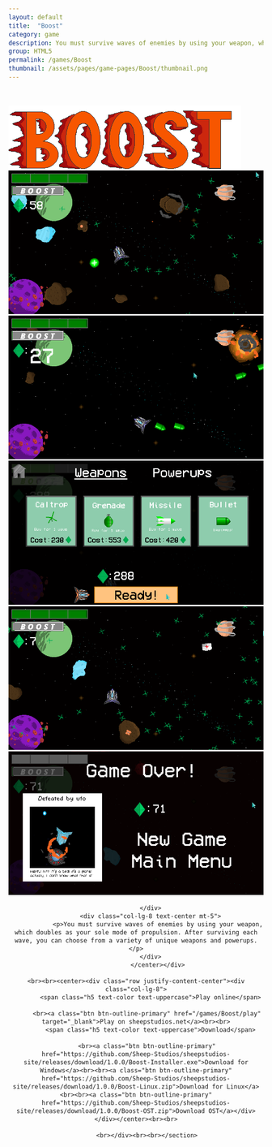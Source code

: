 ```yaml
---
layout: default
title:  "Boost"
category: game
description: You must survive waves of enemies by using your weapon, which doubles as your sole mode of propulsion. After surviving each wave, you can choose from a variety of unique weapons and powerups.
group: HTML5
permalink: /games/Boost
thumbnail: /assets/pages/game-pages/Boost/thumbnail.png
---
```


<!-- header title -->
<section class="page-title header-padding" style="background-image:url(/assets/pages/game-pages/Boost/banner.png);background-size:cover"><div class="container">
	<div class="row">
		<div class="col-lg-6">
			<br />
            <br />
            <div class="floating-noabs"><img alt="Boost logo" src="/assets/pages/game-pages/Boost/isolated-logo.png" class="img-fluid position-absolute-"></div>
			</div>
		</div>
	</div>
</section>

<!-- Content start -->
<section>
<div class="container">
		<div class="row justify-content-center">
			<center>
<div class="col-lg-12 mt-5">
				<div class="carousel slide pointer-event" id="single-slide">
					<div class="carousel-inner">
						<div class="carousel-item">
							<img class="img-fluid" alt="Boost online game screenshot" src="/assets/pages/game-pages/Boost/carousel-images/img-1.png">
						</div>
						<div class="carousel-item active">
							<img class="img-fluid" alt="Boost game" src="/assets/pages/game-pages/Boost/carousel-images/img-2.png">
						</div>
						<div class="carousel-item">
							<img class="img-fluid" alt="Boost game online" src="/assets/pages/game-pages/Boost/carousel-images/img-3.png">
						</div>
						<div class="carousel-item">
							<img class="img-fluid" alt="Boost game free" src="/assets/pages/game-pages/Boost/carousel-images/img-4.png">
						</div>
						<div class="carousel-item">
							<img class="img-fluid" alt="Boost game Sheep Studios" src="/assets/pages/game-pages/Boost/carousel-images/img-5.png">
						</div>
					</div>
					 <div class="text-center mt-4">
					 	<a class="control-prev" href="#single-slide" role="button" data-slide="prev">
						    <span class="fa fa-long-arrow-alt-left" aria-hidden="true"></span>
						  </a>
						  <a class="control-next" href="#single-slide" role="button" data-slide="next">
						    <span class="fa fa-long-arrow-alt-right" aria-hidden="true"></span>
						  </a>
					 </div>
				</div>
			</div>
			<div class="col-lg-12 mt-5">
				
			</div>
			<div class="col-lg-8 text-center mt-5">
				<p>You must survive waves of enemies by using your weapon, which doubles as your sole mode of propulsion. After surviving each wave, you can choose from a variety of unique weapons and powerups.</p>
			</div>
				</center></div>

	<br><br><center><div class="row justify-content-center"><div class="col-lg-8">
            <span class="h5 text-color text-uppercase">Play online</span>
            
          <br><a class="btn btn-outline-primary" href="/games/Boost/play" target="_blank">Play on sheepstudios.net</a><br><br>
            <span class="h5 text-color text-uppercase">Download</span>
            
          <br><a class="btn btn-outline-primary" href="https://github.com/Sheep-Studios/sheepstudios-site/releases/download/1.0.0/Boost-Installer.exe">Download for Windows</a><br><br><a class="btn btn-outline-primary" href="https://github.com/Sheep-Studios/sheepstudios-site/releases/download/1.0.0/Boost-Linux.zip">Download for Linux</a><br><br><a class="btn btn-outline-primary" href="https://github.com/Sheep-Studios/sheepstudios-site/releases/download/1.0.0/Boost-OST.zip">Download OST</a></div></div></center><br><br>

		  <br></div><br><br></section>
<!-- Content end -->